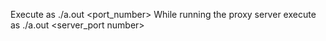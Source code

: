 Execute as ./a.out <port_number>
While running the proxy server execute as ./a.out <proxy port number> <server_port number>
